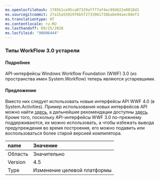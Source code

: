 ```yaml
---
ms.openlocfilehash: 1f85b1ce95ca07329aff77af4ec894622e0818d1
ms.sourcegitcommit: 27a15a55019f6b5f2733961738babe94aec0def3
ms.translationtype: HT
ms.contentlocale: ru-RU
ms.lasthandoff: 09/15/2020
ms.locfileid: "90606444"
---
```

### <a name="workflow-30-types-are-obsolete"></a>Типы WorkFlow 3.0 устарели

#### <a name="details"></a>Подробнее

API-интерфейсы Windows Workflow Foundation (WWF) 3.0 (из пространства имен System.Workflow) теперь являются устаревшими.

#### <a name="suggestion"></a>Предложение

Вместо них следует использовать новые интерфейсы API WWF 4.0 (в System.Activities). Пример использования новых интерфейсов API можно найти [здесь](~/docs/framework/windows-workflow-foundation/how-to-update-the-definition-of-a-running-workflow-instance.md), а дальнейшие рекомендации доступны [здесь](/archive/blogs/workflowteam/wf3-types-marked-obsolete-in-net-4-5). Кроме того, поскольку API-интерфейсы WWF 3.0 по-прежнему поддерживаются, их можно использовать, а чтобы избежать вывода предупреждения во время построения, его можно подавить или воспользоваться более старой версией компилятора.

| name    | Значение       |
|:--------|:------------|
| Область   | Значительно       |
| Version | 4.5         |
| Type    | Изменение целевой платформы |
